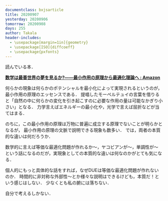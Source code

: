 ```yaml
---
documentclass: bxjsarticle
title: 20200907
yesterday: 20200906
tomorrow: 20200908
days: 255
author: Takala
header-includes:
  - \usepackage[margin=1in]{geometry}
  - \usepackage[ISO]{diffcoeff}
  - \usepackage{pxfonts}
---
```




読んでいる本．


**[数学は最善世界の夢を見るか?――最小作用の原理から最適化理論へ : Amazon](https://amzn.to/35eohvm)**



何らかの現象は何らかのポテンシャルを最小化によって実現されるというのが，
最小作用の原理のエッセンスである．
提唱したモーペルテュイの言葉を借りると「自然の中に何らかの変化を引き起こすのに必要な作用の量は可能なかぎり小さい」となる．
力学言えばエネルギーの最小化や，光学で言えば屈折などが当てはまる．



のちに，この最小作用の原理は万物に普遍に成立する原理でないことが明らかとなるが，
最小作用の原理の文脈で説明できる現象も数多い．
では，両者の本質的な違いは何だろうか．



数学的に言えば等価な最適化問題が作れるか～，ヤコビアンが～，単調性が～
という話になるのだが，実現象としての本質的な違いは何なのかがとても気になる．


個人的にもっと具体的な話をすれば，なぜDUEは等価な最適化問題が作れないのか．
時間的に非対称な外部性～とか様々な説明はできるけども，本質だ！という感じはしない．
少なくとも私の腑には落ちない．


自分で考えるしかない．